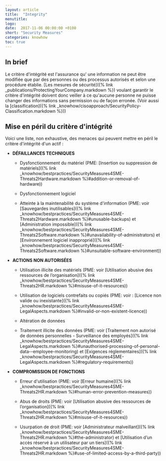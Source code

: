 ```yaml
---
layout: article
title:  "Integrity"
menutitle:
logo:
date:  2017-11-06 00:00:00 +0100
short: "Security Measures"
categories: knowhow
toc: true
---
```


## In brief

Le critère d'intégrité est l'assurance qu' une information ne peut être modifiée que par des personnes ou des processus autorisés et selon une procédure établie. [Les mesures de sécurité]({% link _publications/ProtectingYourCompany.markdown %}) voulant garantir le critère d'intégrité doivent donc veiller à ce qu'aucune personne ne puisse changer des informations sans permission ou de façon erronée. (Voir aussi la [classification]({% link _knowhow/cisoapproach/SecurityPolicy-Classification.markdown %}))

## Mise en péril du critère d'intégrité

Voici une liste, non exhaustive, des menaces qui peuvent mettre en péril le critère d'intégrité d'un actif :

* **DÉFAILLANCES TECHNIQUES**
  * Dysfonctionnement du matériel (PME: [Insertion ou suppression de matériels]({% link _knowhow/bestpractices/SecurityMeasures4SME-Threats2Hardware.markdown %}#addition-or-removal-of-hardware))

  * Dysfonctionnement logiciel

  * Atteinte à la maintenabilité du système d'information (PME: voir [Sauvegardes inutilisables]({% link _knowhow/bestpractices/SecurityMeasures4SME-Threats2Hardware.markdown %}#unusable-backups) et [Administration impossible]({% link _knowhow/bestpractices/SecurityMeasures4SME-Threats2Software.markdown %}#unavailability-of-administrators) et [Environnement logiciel inapproprié]({% link _knowhow/bestpractices/SecurityMeasures4SME-Threats2Software.markdown %}#unsuitable-software-environment))

* **ACTIONS NON AUTORISÉES**
  * Utilisation illicite des matériels (PME: voir [Utilisation abusive des ressources de l’organisation]({% link _knowhow/bestpractices/SecurityMeasures4SME-Threats2HR.markdown %}#misuse-of-it-resources))

  * Utilisation de logiciels contrefaits ou copiés (PME: voir : [Licence non valide ou inexistante]({% link _knowhow/bestpractices/SecurityMeasures4SME-LegalAspects.markdown %}#invalid-or-non-existent-licence))

  * Altération de données

  * Traitement illicite des données (PME: voir [Traitement non autorisé de données personnelles - Surveillance des employés]({% link _knowhow/bestpractices/SecurityMeasures4SME-LegalAspects.markdown %}#unauthorised-processing-of-personal-data--employee-monitoring) et [Exigences réglementaires]({% link _knowhow/bestpractices/SecurityMeasures4SME-LegalAspects.markdown %}\#regulatory-requirements))

* **COMPROMISSION DE FONCTIONS**
  * Erreur d'utilisation (PME: voir [Erreur humaine]({% link _knowhow/bestpractices/SecurityMeasures4SME-Threats2HR.markdown %}#human-error-prevention-measures))

  * Abus de droits (PME: voir [Utilisation abusive des ressources de l’organisation]({% link _knowhow/bestpractices/SecurityMeasures4SME-Threats2HR.markdown %}#misuse-of-it-resources))

  * Usurpation de droit (PME: voir [Administrateur malveillant]({% link _knowhow/bestpractices/SecurityMeasures4SME-Threats2HR.markdown %}#the-administrator) et [Utilisation d’un accès réservé à un utilisateur par un tiers]({% link _knowhow/bestpractices/SecurityMeasures4SME-Threats2HR.markdown %}#use-of-limited-access-by-a-third-party))
